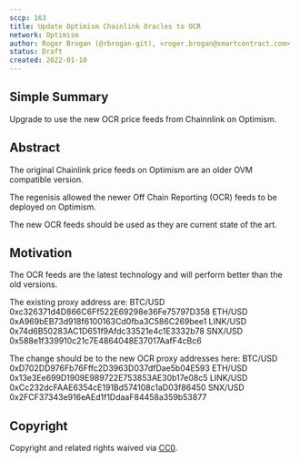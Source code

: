 ```yaml
---
sccp: 163
title: Update Optimism Chainlink Oracles to OCR
network: Optimism
author: Roger Brogan (@rbrogan-git), <roger.brogan@smartcontract.com>
status: Draft
created: 2022-01-10
---
```


<!--You can leave these HTML comments in your merged SCCP and delete the visible duplicate text guides, they will not appear and may be helpful to refer to if you edit it again. This is the suggested template for new SCCPs. Note that an SCCP number will be assigned by an editor. When opening a pull request to submit your SCCP, please use an abbreviated title in the filename, `sccp-draft_title_abbrev.md`. The title should be 44 characters or less.-->



## Simple Summary

<!--"If you can't explain it simply, you don't understand it well enough." Provide a simplified and layman-accessible explanation of the SCCP.-->

Upgrade to use the new OCR price feeds from Chainnlink on Optimism.

## Abstract

<!--A short (~200 word) description of the variable change proposed.-->

The original Chainlink price feeds on Optimism are an older OVM compatible version.

The regenisis allowed the newer Off Chain Reporting (OCR) feeds to be deployed on Optimism.

The new OCR feeds should be used as they are current state of the art.


## Motivation

<!--The motivation is critical for SCCPs that want to update variables within Synthetix. It should clearly explain why the existing variable is not incentive aligned. SCCP submissions without sufficient motivation may be rejected outright.-->

The OCR feeds are the latest technology and will perform better than the old versions.

The existing proxy address are:
BTC/USD	    0xc326371d4D866C6Ff522E69298e36Fe75797D358
ETH/USD	    0xA969bEB73d918f6100163Cd0fba3C586C269bee1
LINK/USD    0x74d6B50283AC1D651f9Afdc33521e4c1E3332b78
SNX/USD	    0x588e1f339910c21c7E4864048E37017AafF4cBc6

The change should be to the new OCR proxy addresses here: 
BTC/USD     0xD702DD976Fb76Fffc2D3963D037dfDae5b04E593
ETH/USD     0x13e3Ee699D1909E989722E753853AE30b17e08c5
LINK/USD    0xCc232dcFAAE6354cE191Bd574108c1aD03f86450
SNX/USD     0x2FCF37343e916eAEd1f1DdaaF84458a359b53877



## Copyright

Copyright and related rights waived via [CC0](https://creativecommons.org/publicdomain/zero/1.0/).
